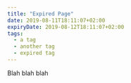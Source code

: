 ```yaml
---
title: "Expired Page"
date: 2019-08-11T18:11:07+02:00
expiryDate: 2019-08-12T18:11:07+02:00
tags:
  - a tag
  - another tag
  - expired tag
---
```

Blah blah blah
